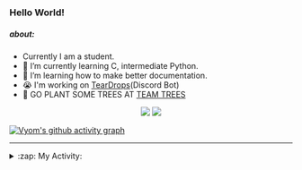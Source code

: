 ### Hello World!

##### about:
- Currently I am a student.
- 🌱 I’m currently learning C, intermediate Python.
- 🌱 I’m learning how to make better documentation.
- 😭 I'm working on [TearDrops](https://github.com/Vyvy-vi/TearDrops)(Discord Bot)
- 🌱 GO PLANT SOME TREES AT [TEAM TREES](https://teamtrees.org/)

<p align="center">
  <a href="https://twitter.com/Vyvy_viM"><img target="_blank" src="https://img.shields.io/badge/twitter%20@Vyvy_viM-0D95E8?style=for-the-badge&logo=twitter&logoColor=white"/></a> 
  <a href="https://vyvy-vi.github.io/portfolio"><img target="_blank" src="https://img.shields.io/badge/-I%27m_craving_for_open_source-green?style=for-the-badge&logo=github&logoColor=black"/></a> 
</p>

[![Vyom's github activity graph](https://activity-graph.herokuapp.com/graph?username=Vyvy-vi)](https://github.com/ashutosh00710/github-readme-activity-graph)

---
<details>
  <summary>:zap: My Activity:</summary>
  
<!--START_SECTION:waka-->
**I'm a Night 🦉** 

```text
🌞 Morning    28 commits     █░░░░░░░░░░░░░░░░░░░░░░░░   4.56% 
🌆 Daytime    143 commits    █████░░░░░░░░░░░░░░░░░░░░   23.29% 
🌃 Evening    235 commits    █████████░░░░░░░░░░░░░░░░   38.27% 
🌙 Night      208 commits    ████████░░░░░░░░░░░░░░░░░   33.88%

```
📅 **I'm Most Productive on Sunday** 

```text
Monday       84 commits     ███░░░░░░░░░░░░░░░░░░░░░░   13.68% 
Tuesday      92 commits     ███░░░░░░░░░░░░░░░░░░░░░░   14.98% 
Wednesday    72 commits     ███░░░░░░░░░░░░░░░░░░░░░░   11.73% 
Thursday     85 commits     ███░░░░░░░░░░░░░░░░░░░░░░   13.84% 
Friday       47 commits     ██░░░░░░░░░░░░░░░░░░░░░░░   7.65% 
Saturday     83 commits     ███░░░░░░░░░░░░░░░░░░░░░░   13.52% 
Sunday       151 commits    ██████░░░░░░░░░░░░░░░░░░░   24.59%

```


📊 **This Week I Spent My Time On** 

```text
🔥 Editors: 
Vim                      7 hrs 1 min         █████████████████░░░░░░░░   70.15% 
VS Code                  2 hrs 59 mins       ███████░░░░░░░░░░░░░░░░░░   29.85%

🐱‍💻 Projects: 
Shepherd-bot             8 hrs 15 mins       ████████████████████░░░░░   82.47% 
Unknown Project          1 hr 19 mins        ███░░░░░░░░░░░░░░░░░░░░░░   13.25% 
stargate                 15 mins             ░░░░░░░░░░░░░░░░░░░░░░░░░   2.54% 
TEC-Discord-Automation   8 mins              ░░░░░░░░░░░░░░░░░░░░░░░░░   1.34% 
TearDrops                2 mins              ░░░░░░░░░░░░░░░░░░░░░░░░░   0.38%

```


 Last Updated on 16/07/2021
<!--END_SECTION:waka-->
</details>
